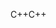 <span data-ttu-id="3e547-101">C++</span><span class="sxs-lookup"><span data-stu-id="3e547-101">C++</span></span>